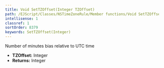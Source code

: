 ```yaml
---
title: Void SetTZOffset(Integer TZOffset)
path: /EJScript/Classes/NSTimeZoneRule/Member functions/Void SetTZOffset(Integer p_0)
intellisense: 1
classref: 1
sortOrder: 8379
keywords: SetTZOffset(Integer)
---
```



Number of minutes bias relative to UTC time



* **TZOffset:** Integer
* **Returns:** Integer


